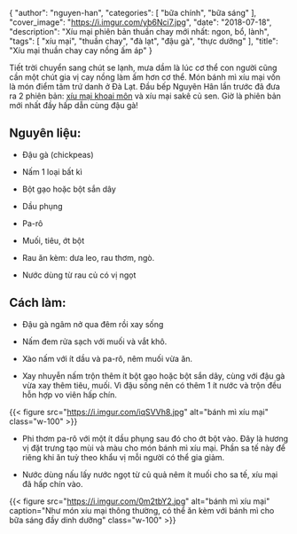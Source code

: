{
   "author": "nguyen-han",
   "categories": [
      "bữa chính", "bữa sáng"
   ],
   "cover_image": "https://i.imgur.com/yb6Nci7.jpg",
   "date": "2018-07-18",
   "description": "Xíu mại phiên bản thuần chay mới nhất: ngon, bổ, lành",
   "tags": [
            "xíu mại", "thuần chay", "đà lạt", "đậu gà", "thực dưỡng"
   ],
"title": "Xíu mại thuần chay cay nồng ấm áp"
}

Tiết trời chuyển sang chút se lạnh, mưa dầm là lúc cơ thể con người cũng cần một chút gia vị cay nồng làm ấm hơn cơ thể. Món bánh mì xíu mại vốn là món điểm tâm trứ danh ở Đà Lạt. Đầu bếp Nguyên Hân lần trước đã đưa ra 2 phiên bản: [xíu mại khoai môn](https://coachnamphuong.com/cham-cham/cong-thuc/bep-viet/xiu-mai-khoai-mon-thuan-chay/) và xíu mại sakê củ sen. Giờ là phiên bản mới nhất đầy hấp dẫn cùng đậu gà!


## Nguyên liệu:

- Đậu gà (chickpeas)

- Nấm 1 loại bất kì

- Bột gạo hoặc bột sắn dây

- Dầu phụng

- Pa-rô

- Muối, tiêu, ớt bột

- Rau ăn kèm: dưa leo, rau thơm, ngò.

- Nước dùng từ rau củ có vị ngọt

## Cách làm:

- Đậu gà  ngâm nở qua đêm rồi xay sống
 
- Nấm đem rửa sạch với muối và vắt khô. 

- Xào nấm với ít dầu và pa-rô, nêm muối vừa ăn. 

- Xay nhuyễn nấm trộn thêm ít bột gạo hoặc bột sắn dây, cùng với đậu gà vừa xay thêm tiêu, muối. Vì đậu sống nên có thêm 1 ít nước và trộn đều hỗn hợp vo viên hấp chín. 

{{< figure src="https://i.imgur.com/iqSVVh8.jpg" alt="bánh mì xíu mại" class="w-100" >}}

- Phi thơm pa-rô với một ít dầu phụng sau đó cho ớt bột vào. Đây là hương vị đặt trưng tạo mùi và màu cho món bánh mì xíu mại. Phần sa tế này để riêng khi ăn tuỳ theo khẩu vị mỗi người có thể gia giảm. 

- Nước dùng nấu lấy nước ngọt từ củ quả nêm ít muối cho sa tế, xíu mại đã hấp chín vào. 

{{< figure src="https://i.imgur.com/0m2tbY2.jpg" alt="bánh mì xíu mại" caption="Như món xíu mại thông thường, có thể ăn kèm với bánh mì cho bữa sáng đầy dinh dưỡng" class="w-100" >}}